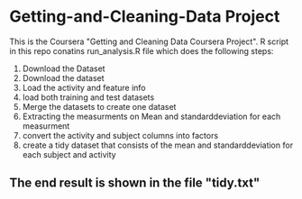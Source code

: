 # Getting-and-Cleaning-Data Project

This is the Coursera "Getting and Cleaning Data Coursera Project". R script in this repo conatins run_analysis.R file which does the following steps:

1. Download the Dataset
2. Download the dataset
3. Load the activity and feature info
4. load both training and test datasets
5. Merge the datasets to create one dataset
6. Extracting the measurments on Mean and standarddeviation for each measurment
7. convert the activity and subject columns into factors
8. create a tidy dataset that consists of the mean and standarddeviation for each subject and activity

## The end result is shown in the file "tidy.txt"
